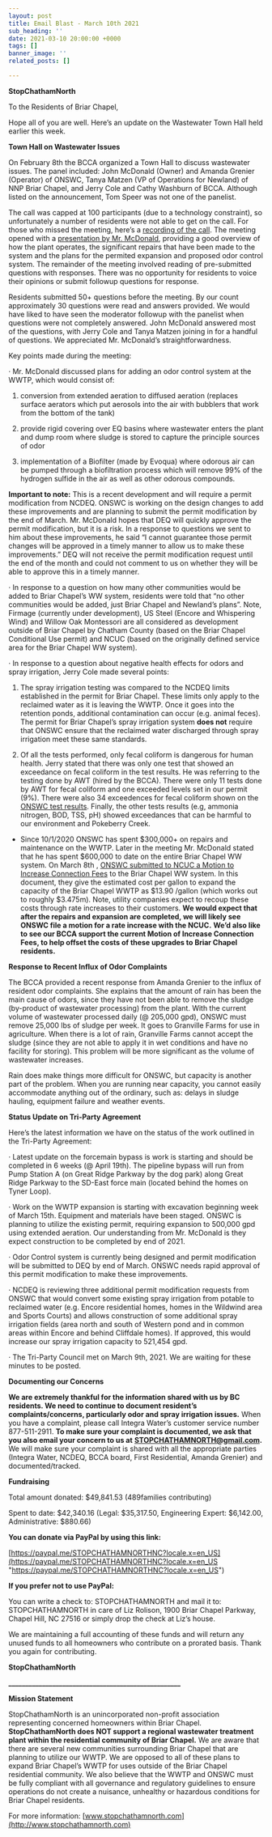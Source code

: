 ```yaml
---
layout: post
title: Email Blast - March 10th 2021
sub_heading: ''
date: 2021-03-10 20:00:00 +0000
tags: []
banner_image: ''
related_posts: []

---
```

**StopChathamNorth**

To the Residents of Briar Chapel,

Hope all of you are well. Here’s an update on the Wastewater Town Hall held earlier this week.

**Town Hall on Wastewater Issues**

On February 8th the BCCA organized a Town Hall to discuss wastewater issues. The panel included: John McDonald (Owner) and Amanda Grenier (Operator) of ONSWC, Tanya Matzen (VP of Operations for Newland) of NNP Briar Chapel, and Jerry Cole and Cathy Washburn of BCCA. Although listed on the announcement, Tom Speer was not one of the panelist.

The call was capped at 100 participants (due to a technology constraint), so unfortunately a number of residents were not able to get on the call. For those who missed the meeting, here’s a [recording of the call](https://www.youtube.com/watch?v=HiZMLNprMtk). The meeting opened with a [presentation by Mr. McDonald](https://drive.google.com/file/d/126RvTCUiQ5vGyROIRVSauihNfcZ7gkDt/view?usp=sharing), providing a good overview of how the plant operates, the significant repairs that have been made to the system and the plans for the permited expansion and proposed odor control system. The remainder of the meeting involved reading of pre-submitted questions with responses. There was no opportunity for residents to voice their opinions or submit followup questions for response.

Residents submitted 50+ questions before the meeting. By our count approximately 30 questions were read and answers provided. We would have liked to have seen the moderator followup with the panelist when questions were not completely answered. John McDonald answered most of the questions, with Jerry Cole and Tanya Matzen joining in for a handful of questions. We appreciated Mr. McDonald’s straightforwardness.

Key points made during the meeting:

· Mr. McDonald discussed plans for adding an odor control system at the WWTP, which would consist of:

1) conversion from extended aeration to diffused aeration (replaces surface aerators which put aerosols into the air with bubblers that work from the bottom of the tank)

2) provide rigid covering over EQ basins where wastewater enters the plant and dump room where sludge is stored to capture the principle sources of odor

3) implementation of a Biofilter (made by Evoqua) where odorous air can be pumped through a biofiltration process which will remove 99% of the hydrogen sulfide in the air as well as other odorous compounds.

**Important to note:** This is a recent development and will require a permit modification from NCDEQ. ONSWC is working on the design changes to add these improvements and are planning to submit the permit modification by the end of March. Mr. McDonald hopes that DEQ will quickly approve the permit modification, but it is a risk. In a response to questions we sent to him about these improvements, he said “I cannot guarantee those permit changes will be approved in a timely manner to allow us to make these improvements.” DEQ will not receive the permit modification request until the end of the month and could not comment to us on whether they will be able to approve this in a timely manner.

· In response to a question on how many other communities would be added to Briar Chapel’s WW system, residents were told that “no other communities would be added, just Briar Chapel and Newland’s plans”. Note, Firmage (currently under development), US Steel (Encore and Whispering Wind) and Willow Oak Montessori are all considered as development outside of Briar Chapel by Chatham County (based on the Briar Chapel Conditional Use permit) and NCUC (based on the originally defined service area for the Briar Chapel WW system).

· In response to a question about negative health effects for odors and spray irrigation, Jerry Cole made several points:

1) The spray irrigation testing was compared to the NCDEQ limits established in the permit for Briar Chapel. These limits only apply to the reclaimed water as it is leaving the WWTP. Once it goes into the retention ponds, additional contamination can occur (e.g. animal feces). The permit for Briar Chapel’s spray irrigation system **does not** require that ONSWC ensure that the reclaimed water discharged through spray irrigation meet these same standards.

2) Of all the tests performed, only fecal coliform is dangerous for human health. Jerry stated that there was only one test that showed an exceedance on fecal coliform in the test results. He was referring to the testing done by AWT (hired by the BCCA). There were only 11 tests done by AWT for fecal coliform and one exceeded levels set in our permit (9%). There were also 34 exceedences for fecal coliform shown on the [ONSWC test results](https://drive.google.com/file/d/1-mUg6YoqfWfZtH1yxXYyfO-k3tlmBeXf/view?usp=sharing). Finally, the other tests results (e.g, ammonia nitrogen, BOD, TSS, pH) showed exceedances that can be harmful to our environment and Pokeberry Creek.

* Since 10/1/2020 ONSWC has spent $300,000+ on repairs and maintenance on the WWTP. Later in the meeting Mr. McDonald stated that he has spent $600,000 to date on the entire Briar Chapel WW system. On March 8th , [ONSWC submitted to NCUC a Motion to Increase Connection Fees](https://starw1.ncuc.net/NCUC/ViewFile.aspx?Id=3ae4305f-ecc7-48fb-98f9-de5d1e84c4bb) to the Briar Chapel WW system. In this document, they give the estimated cost per gallon to expand the capacity of the Briar Chapel WWTP as $13.90 /gallon (which works out to roughly $3.475m). Note, utility companies expect to recoup these costs through rate increases to their customers. **We would expect that after the repairs and expansion are completed, we will likely see ONSWC file a motion for a rate increase with the NCUC.** **We’d also like to see our BCCA support the current Motion of Increase Connection Fees, to help offset the costs of these upgrades to Briar Chapel residents.**

**Response to Recent Influx of Odor Complaints**

The BCCA provided a recent response from Amanda Grenier to the influx of resident odor complaints. She explains that the amount of rain has been the main cause of odors, since they have not been able to remove the sludge (by-product of wastewater processing) from the plant. With the current volume of wastewater processed daily (@ 205,000 gpd), ONSWC must remove 25,000 lbs of sludge per week. It goes to Granville Farms for use in agriculture. When there is a lot of rain, Granville Farms cannot accept the sludge (since they are not able to apply it in wet conditions and have no facility for storing). This problem will be more significant as the volume of wastewater increases.

Rain does make things more difficult for ONSWC, but capacity is another part of the problem. When you are running near capacity, you cannot easily accommodate anything out of the ordinary, such as: delays in sludge hauling, equipment failure and weather events.

**Status Update on Tri-Party Agreement**

Here’s the latest information we have on the status of the work outlined in the Tri-Party Agreement:

· Latest update on the forcemain bypass is work is starting and should be completed in 6 weeks (@ April 19th). The pipeline bypass will run from Pump Station A (on Great Ridge Parkway by the dog park) along Great Ridge Parkway to the SD-East force main (located behind the homes on Tyner Loop).

· Work on the WWTP expansion is starting with excavation beginning week of March 15th. Equipment and materials have been staged. ONSWC is planning to utilize the existing permit, requiring expansion to 500,000 gpd using extended aeration. Our understanding from Mr. McDonald is they expect construction to be completed by end of 2021.

· Odor Control system is currently being designed and permit modification will be submitted to DEQ by end of March. ONSWC needs rapid approval of this permit modification to make these improvements.

· NCDEQ is reviewing three additional permit modification requests from ONSWC that would convert some existing spray irrigation from potable to reclaimed water (e.g. Encore residential homes, homes in the Wildwind area and Sports Courts) and allows construction of some additional spray irrigation fields (area north and south of Western pond and in common areas within Encore and behind Cliffdale homes). If approved, this would increase our spray irrigation capacity to 521,454 gpd.

· The Tri-Party Council met on March 9th, 2021. We are waiting for these minutes to be posted.

**Documenting our Concerns**

**We are extremely thankful for the information shared with us by BC residents. We need to continue to document resident’s complaints/concerns, particularly odor and spray irrigation issues.** When you have a complaint, please call Integra Water’s customer service number 877-511-2911. **To make sure your complaint is documented, we ask that you also email your concern to us at** [**STOPCHATHAMNORTH@gmail.com**](mailto:STOPCHATHAMNORTH@gmail.com)**.** We will make sure your complaint is shared with all the appropriate parties (Integra Water, NCDEQ, BCCA board, First Residential, Amanda Grenier) and documented/tracked.

**Fundraising**

Total amount donated: $49,841.53 (489families contributing)

Spent to date: $42,340.16 (Legal: $35,317.50, Engineering Expert: $6,142.00, Administrative: $880.66)

**You can donate via PayPal by using this link:**

[https://paypal.me/STOPCHATHAMNORTHNC?locale.x=en_US](https://paypal.me/STOPCHATHAMNORTHNC?locale.x=en_US "https://paypal.me/STOPCHATHAMNORTHNC?locale.x=en_US")

**If you prefer not to use PayPal:**

You can write a check to: STOPCHATHAMNORTH and mail it to: STOPCHATHAMNORTH in care of Liz Rolison, 1900 Briar Chapel Parkway, Chapel Hill, NC 27516 or simply drop the check at Liz’s house.

We are maintaining a full accounting of these funds and will return any unused funds to all homeowners who contribute on a prorated basis. Thank you again for contributing.

**StopChathamNorth**

**___________________________________________________**

**Mission Statement**

StopChathamNorth is an unincorporated non-profit association representing concerned homeowners within Briar Chapel. **StopChathamNorth does NOT support a regional wastewater treatment plant within the residential community of Briar Chapel.** We are aware that there are several new communities surrounding Briar Chapel that are planning to utilize our WWTP. We are opposed to all of these plans to expand Briar Chapel’s WWTP for uses outside of the Briar Chapel residential community. We also believe that the WWTP and ONSWC must be fully compliant with all governance and regulatory guidelines to ensure operations do not create a nuisance, unhealthy or hazardous conditions for Briar Chapel residents.

For more information: [www.stopchathamnorth.com](http://www.stopchathamnorth.com)